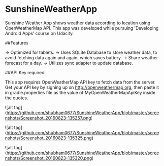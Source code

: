# SunshineWeatherApp
Sunshine Weather App shows weather data according to location using OpenWeatherMap API. This app was developed while pursuing 'Developing Android Apps' course on Udacity.

##Features

-> Optimized for tablets.
-> Uses SQLite Database to store weather data, to avoid fetching data again and again, which saves battery.
-> Share weather forecast for a day.
-> Utilizes sync adapter to update database.


##API Key required

This app requires OpenWeatherMap API key to fetch data from the server. Get your API key by signing up on http://openweathermap.org, then paste it in gradle.properties file as the value of MyOpenWeatherMapApiKey inside the quotes.

![alt tag] (https://github.com/shubham0677/SunshineWeatherApp/blob/master/screenshots/Screenshot_20160823-135257.png)

![alt tag] (https://github.com/shubham0677/SunshineWeatherApp/blob/master/screenshots/Screenshot_20160823-135325.png)

![alt tag] (https://github.com/shubham0677/SunshineWeatherApp/blob/master/screenshots/Screenshot_20160823-135320.png)
